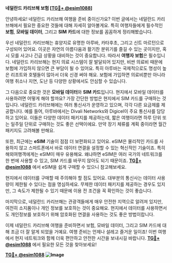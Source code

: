 **네덜란드 카리브해 보험 [[TG💪+ @esim1088](https://t.me/s/esim1088)]**

안녕하세요! 네덜란드 카리브해 여행을 준비 중이신가요? 이번 글에서는 네덜란드 카리브해에서 필요한 중요한 것들에 대해 자세히 알아볼게요. 특히 여행자들에게 필수적인 **보험**, **모바일 데이터**, 그리고 **SIM 카드**에 대한 정보를 꼼꼼하게 정리해봤습니다.

우선 네덜란드 카리브해는 휴양지로 유명한 아루바, 카타후초, 그리고 신트 마르턴으로 구성되어 있어요. 이곳은 자연의 아름다움과 활기찬 분위기를 즐길 수 있는 곳이지만, 혹시 모를 사고나 긴급 상황을 대비하는 것이 중요합니다. 따라서 **여행자 보험**은 필수입니다. 네덜란드 카리브해는 현지 의료 시스템이 잘 발달되어 있지만, 비싼 의료비 때문에 보험에 가입하지 않으면 큰 부담이 될 수 있어요. 특히 아루바는 국제적으로도 명성이 높은 리조트와 호텔들이 많아서 더욱 신경 써야 해요. 보험에 가입하면 의료비뿐만 아니라 여행 취소나 지연, 도난 등 다양한 상황에서도 안심할 수 있습니다.

그 다음으로 중요한 것은 **모바일 데이터**와 **SIM 카드**입니다. 현지에서 모바일 데이터를 사용하려면 어떻게 해야 할까요? 가장 간단한 방법은 현지에서 SIM 카드를 구매하는 것입니다. 네덜란드 카리브해에는 여러 통신사가 운영하고 있으며, 각각 다른 요금제를 제공합니다. 예를 들어, 아루바에서는 Divali Networks와 Digicel이 주요 통신사를 담당하고 있어요. 이들은 다양한 데이터 패키지를 제공하는데, 짧은 여행이라면 하루 단위 또는 일주일 단위로 구매하는 것도 좋은 선택이에요. 만약 장기 체류를 계획 중이라면 월간 패키지도 고려해볼 만해요.

또한, 최근에는 **eSIM** 기술이 점점 더 보편화되고 있어요. eSIM은 물리적인 카드를 사용하지 않고 스마트폰에서 바로 데이터 연결을 설정할 수 있는 혁신적인 기술이죠. 특히 해외여행객에게는 eSIM이 매우 유용해요. 왜냐하면 eSIM은 여러 국가의 네트워크를 한 번에 사용할 수 있고, SIM 카드를 바꾸지 않아도 되기 때문이죠. **[TG💪+ @esim1088](https://t.me/s/esim1088)** 에서 eSIM을 쉽게 구매할 수 있으니 참고해보세요.

현지에서 데이터를 구매할 때 주의해야 할 점도 있어요. 대부분의 통신사는 데이터 사용량이 제한될 수 있다는 점을 명심하세요. 무제한 데이터 패키지를 제공하는 경우도 있지만, 그 속도가 제한될 수 있기 때문에 이용 전 조건을 꼭 확인하는 것이 좋습니다.

마지막으로, 네덜란드 카리브해는 관광객들에게 매우 안전한 지역으로 알려져 있지만, 여전히 소지품이나 개인 정보를 보호하는 것이 중요해요. 현지에서 데이터를 사용하면서도 개인정보를 보호하기 위해 암호화된 연결을 사용하는 것도 좋은 방법이랍니다.

이제 네덜란드 카리브해 여행을 준비하면서 보험, 모바일 데이터, 그리고 SIM 카드에 대해 조금 더 잘 알게 되었을 거예요. 여행 준비는 언제나 설레고 즐거운 일이죠! 이번 여행에서 현지 네트워크와 함께 더욱 편안하고 안전한 시간을 보내시길 바랍니다. **[TG💪+ @esim1088](https://t.me/s/esim1088)** 에서 필요한 모든 것을 찾아보세요!

**[TG💪+ @esim1088](https://t.me/s/esim1088) ![Image](https://i.postimg.cc/Y0z9fWf4/image.png)**